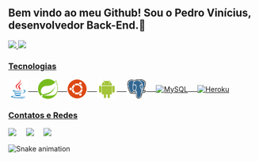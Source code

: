 ## Bem vindo ao meu Github! Sou o Pedro Vinícius, desenvolvedor Back-End.🤙

<div>
  <a href="https://github.com/pedroviniciusz">
  <img width="50%" src="https://github-readme-stats.vercel.app/api?username=pedroviniciusz&show_icons=true&theme=dracula&include_all_commits=true&count_private=true"/>
  <img width="50%" src="https://github-readme-stats.vercel.app/api/top-langs/?username=pedroviniciusz&layout=compact&langs_count=7&theme=dracula"/>
</div>
  
  ### Tecnologias
  
<div>
  <img align="center" alt="Java" height="40" src="https://raw.githubusercontent.com/devicons/devicon/master/icons/java/java-original.svg">
   &nbsp;&nbsp;&nbsp;
  <img align="center" alt="Spring" height="40" src="https://raw.githubusercontent.com/devicons/devicon/master/icons/spring/spring-original.svg">
   &nbsp;&nbsp;&nbsp;
  <img align="center" alt="Ubuntu" height="40" src="https://raw.githubusercontent.com/devicons/devicon/master/icons/ubuntu/ubuntu-plain.svg">
   &nbsp;&nbsp;&nbsp;
  <img align="center" alt="Android" height="40" src="https://raw.githubusercontent.com/devicons/devicon/master/icons/android/android-original.svg">
   &nbsp;&nbsp;&nbsp;
  <img align="center" alt="PostgreSQL" height="40" src="https://raw.githubusercontent.com/devicons/devicon/master/icons/postgresql/postgresql-original.svg">
   &nbsp;&nbsp;&nbsp;
  <img align="center" alt="MySQL" height="40" src="https://cdn.jsdelivr.net/gh/devicons/devicon/icons/mysql/mysql-original-wordmark.svg">
   &nbsp;&nbsp;&nbsp;
  <img align="center" alt="Heroku" height="40" src="https://cdn.jsdelivr.net/gh/devicons/devicon/icons/heroku/heroku-original.svg">
 </div>
 
  ### Contatos e Redes
  
<div> 
  <a href = "mailto:pedrovdjesus@hotmail.com"><img src="https://img.shields.io/badge/Microsoft_Outlook-0078D4?style=for-the-badge&logo=microsoft-outlook&logoColor=white&link=mailto:pedrovdejesus@gmail.com" target="_blank"></a>
   &nbsp;&nbsp;&nbsp;
  <a href="https://www.linkedin.com/in/pedroviniciusz/" target="_blank"><img src="https://img.shields.io/badge/-LinkedIn-%230077B5?style=for-the-badge&logo=linkedin&logoColor=white" target="_blank"></a>
   &nbsp;&nbsp;&nbsp;
  <a href="mailto:pedrovdejesus@gmail.com"><img src="https://img.shields.io/badge/gmail-D14836?&style=for-the-badge&logo=gmail&logoColor=white&link=mailto:pedrovdejesus@gmail.com"></a>
 </div>
  
<div>  
 
![Snake animation](https://github.com/pedroviniciusz/pedroviniciusz/blob/output/github-contribution-grid-snake.svg)
  
</div>

